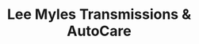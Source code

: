 ---
title: "Lee Myles Transmissions & AutoCare"
url: /hicksville/lee-myles-transmissions-and-autocare/
shop: car repair
---